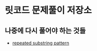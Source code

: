 # 릿코드 문제풀이 저장소
## 나중에 다시 풀어야 하는 것들
- [repeated substring pattern](https://leetcode.com/problems/repeated-substring-pattern/submissions/)
